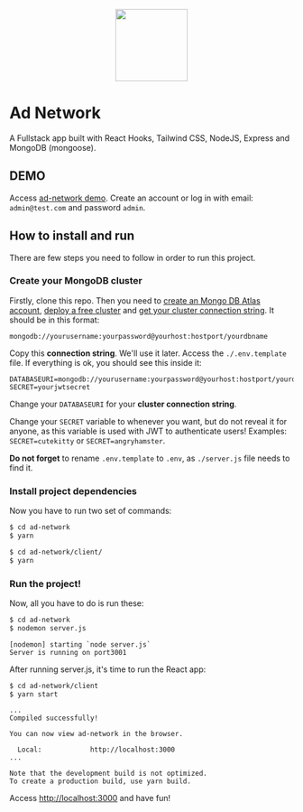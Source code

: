 <p align="center">
 <img src="https://ad-network.herokuapp.com/logo.png" width="128px" />

</p>

# Ad Network

A Fullstack app built with React Hooks, Tailwind CSS, NodeJS, Express and MongoDB (mongoose).


## DEMO

Access [ad-network demo](https://ad-network.herokuapp.com/). Create an account or log in with email: `admin@test.com` and password `admin`. 

## How to install and run

There are few steps you need to follow in order to run this project.

### Create your MongoDB cluster
Firstly, clone this repo. Then you need to [create an Mongo DB Atlas account](https://docs.atlas.mongodb.com/tutorial/create-atlas-account), [deploy a free cluster](https://docs.atlas.mongodb.com/tutorial/deploy-free-tier-cluster/) and [get your cluster connection string](https://docs.mongodb.com/drivers/node/current/quick-start/#connect-to-your-cluster). It should be in this format:

```mongodb://yourusername:yourpassword@yourhost:hostport/yourdbname```

Copy this **connection string**. We'll use it later. Access the `./.env.template` file. If everything is ok, you should see this inside it:

```
DATABASEURI=mongodb://yourusername:yourpassword@yourhost:hostport/yourdatabasename
SECRET=yourjwtsecret
```

Change your `DATABASEURI` for your **cluster connection string**. 

Change your `SECRET` variable to whenever you want, but do not reveal it for anyone, as this variable is used with JWT to authenticate users! Examples: `SECRET=cutekitty` or `SECRET=angryhamster`.

**Do not forget** to rename `.env.template` to `.env`, as `./server.js` file needs to find it.

### Install project dependencies

Now you have to run two set of commands:

```zsh
$ cd ad-network
$ yarn
```

```zsh
$ cd ad-network/client/
$ yarn
```

### Run the project!

Now, all you have to do is run these:

```zsh
$ cd ad-network
$ nodemon server.js
```

```
[nodemon] starting `node server.js`
Server is running on port3001
```

After running server.js, it's time to run the React app: 
```zsh
$ cd ad-network/client
$ yarn start
```

```Starting the development server...
...
Compiled successfully!

You can now view ad-network in the browser.

  Local:            http://localhost:3000
...

Note that the development build is not optimized.
To create a production build, use yarn build.
```

Access [http://localhost:3000](http://localhost:3000) and have fun!


